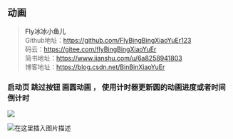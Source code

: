 ## 动画 
>  **Fly冰冰小鱼儿**     
>Github地址：https://github.com/FlyBingBingXiaoYuEr123              
>码云：https://gitee.com/flyBingBingXiaoYuEr   
>简书地址：https://www.jianshu.com/u/6a8258941803  
  博客地址：https://blog.csdn.net/BinBinXiaoYuEr
  

### 启动页 跳过按钮 画圆动画 ， 使用计时器更新圆的动画进度或者时间倒计时

![](https://img-blog.csdnimg.cn/20200429180451877.png?x-oss-process=image/watermark,type_ZmFuZ3poZW5naGVpdGk,shadow_10,text_aHR0cHM6Ly9ibG9nLmNzZG4ubmV0L0JpbkJpblhpYW9ZdUVy,size_16,color_FFFFFF,t_70)

![在这里插入图片描述](https://img-blog.csdnimg.cn/20200429180451763.png?x-oss-process=image/watermark,type_ZmFuZ3poZW5naGVpdGk,shadow_10,text_aHR0cHM6Ly9ibG9nLmNzZG4ubmV0L0JpbkJpblhpYW9ZdUVy,size_16,color_FFFFFF,t_70)